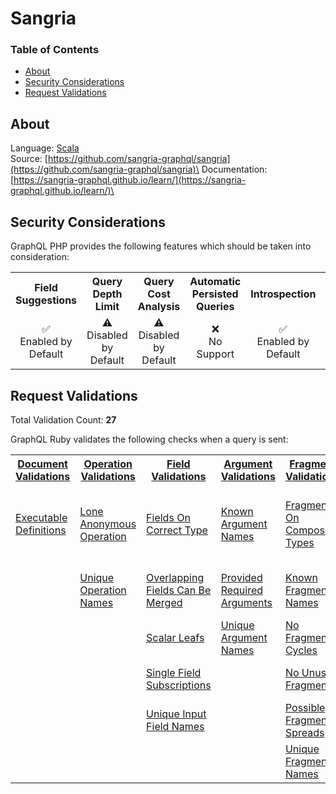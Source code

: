 # Sangria

### Table of Contents
* [About](#About)
* [Security Considerations](#Security-Considerations)
* [Request Validations](#Request-Validations)

## About
Language: [Scala](https://www.scala-lang.org/)\
Source: [https://github.com/sangria-graphql/sangria](https://github.com/sangria-graphql/sangria)\
Documentation: [https://sangria-graphql.github.io/learn/](https://sangria-graphql.github.io/learn/)\

## Security Considerations
GraphQL PHP provides the following features which should be taken into consideration:

<table>
	<tr>
		<th align="center">Field Suggestions</th>
		<th align="center">Query Depth Limit</th>
		<th align="center">Query Cost Analysis</th>
		<th align="center">Automatic Persisted Queries</th>
		<th align="center">Introspection</th>
		<th align="center">Debug Mode</th>
		<th align="center">Batch Requests</th>
	</tr>
	<tr>
		<td align="center">✅<br>Enabled by Default</td>
		<td align="center">⚠️<br>Disabled by Default</td>
		<td align="center">⚠️<br>Disabled by Default</td>
		<td align="center">❌<br>No Support</td>
		<td align="center">✅<br>Enabled by Default</td>
		<td align="center">❌<br>No Support</td>
		<td align="center">⚠️<br>Disabled by Default</td>
	</tr>
</table>


## Request Validations
Total Validation Count: **27**

GraphQL Ruby validates the following checks when a query is sent:

<table>
	<tr>
		<th><a href="https://spec.graphql.org/October2021/#sec-Documents">Document Validations</a></th>
		<th><a href="https://spec.graphql.org/October2021/#sec-Validation.Operations">Operation Validations</a></th>
		<th><a href="https://spec.graphql.org/October2021/#sec-Validation.Fields">Field Validations</a></th>
		<th><a href="https://spec.graphql.org/October2021/#sec-Validation.Arguments">Argument Validations</a></th>
		<th><a href="https://spec.graphql.org/October2021/#sec-Validation.Fragments">Fragment Validations</a></th>
		<th><a href="https://spec.graphql.org/October2021/#sec-Values">Value Validations</a></th>
		<th><a href="https://spec.graphql.org/October2021/#sec-Validation.Directives">Directive Validations</a></th>
		<th><a href="https://spec.graphql.org/October2021/#sec-Validation.Variables">Variable Validations</a></th>
		<th>Misc. Validations</th>
	</tr>
	<tr>
		<td><a href="https://github.com/sangria-graphql/sangria/blob/main/modules/core/src/main/scala/sangria/validation/rules/ExecutableDefinitions.scala">Executable Definitions</a></td>
		<td><a href="https://github.com/sangria-graphql/sangria/blob/main/modules/core/src/main/scala/sangria/validation/rules/LoneAnonymousOperation.scala">Lone Anonymous Operation</a></td>
		<td><a href="https://github.com/sangria-graphql/sangria/blob/main/modules/core/src/main/scala/sangria/validation/rules/FieldsOnCorrectType.scala">Fields On Correct Type</a></td>
		<td><a href="https://github.com/sangria-graphql/sangria/blob/main/modules/core/src/main/scala/sangria/validation/rules/KnownArgumentNames.scala">Known Argument Names</a></td>
		<td><a href="https://github.com/sangria-graphql/sangria/blob/main/modules/core/src/main/scala/sangria/validation/rules/FragmentsOnCompositeTypes.scala">Fragments On Composite Types</a></td>
		<td><a href="https://github.com/sangria-graphql/sangria/blob/main/modules/core/src/main/scala/sangria/validation/rules/KnownTypeNames.scala">Known Type Names</a></td>
		<td><a href="https://github.com/sangria-graphql/sangria/blob/main/modules/core/src/main/scala/sangria/validation/rules/KnownDirectives.scala">Known Directives</a></td>
		<td><a href="https://github.com/sangria-graphql/sangria/blob/main/modules/core/src/main/scala/sangria/validation/rules/InputDocumentNonConflictingVariableInference.scala">Input Document Non Conflicting Variable Inference</a></td>
		<td><a href=""></a></td>
	</tr>
	<tr>
		<td><a href=""></a></td>
		<td><a href="https://github.com/sangria-graphql/sangria/blob/main/modules/core/src/main/scala/sangria/validation/rules/UniqueOperationNames.scala">Unique Operation Names</a></td>
		<td><a href="https://github.com/sangria-graphql/sangria/blob/main/modules/core/src/main/scala/sangria/validation/rules/OverlappingFieldsCanBeMerged.scala">Overlapping Fields Can Be Merged</a></td>
		<td><a href="https://github.com/sangria-graphql/sangria/blob/main/modules/core/src/main/scala/sangria/validation/rules/ProvidedRequiredArguments.scala">Provided Required Arguments</a></td>
		<td><a href="https://github.com/sangria-graphql/sangria/blob/main/modules/core/src/main/scala/sangria/validation/rules/KnownFragmentNames.scala">Known Fragment Names</a></td>
		<td><a href="https://github.com/sangria-graphql/sangria/blob/main/modules/core/src/main/scala/sangria/validation/rules/ValuesOfCorrectType.scala">Values Of Correct Type</a></td>
		<td><a href="https://github.com/sangria-graphql/sangria/blob/main/modules/core/src/main/scala/sangria/validation/rules/UniqueDirectivesPerLocation.scala">Unique Directives Per Location</a></td>
		<td><a href="https://github.com/sangria-graphql/sangria/blob/main/modules/core/src/main/scala/sangria/validation/rules/NoUndefinedVariables.scala">No Undefined Variables</a></td>
		<td><a href=""></a></td>
	</tr>
	<tr>
		<td><a href=""></a></td>
		<td><a href=""></a></td>
		<td><a href="https://github.com/sangria-graphql/sangria/blob/main/modules/core/src/main/scala/sangria/validation/rules/ScalarLeafs.scala">Scalar Leafs</a></td>
		<td><a href="https://github.com/sangria-graphql/sangria/blob/main/modules/core/src/main/scala/sangria/validation/rules/UniqueArgumentNames.scala">Unique Argument Names</a></td>
		<td><a href="https://github.com/sangria-graphql/sangria/blob/main/modules/core/src/main/scala/sangria/validation/rules/NoFragmentCycles.scala">No Fragment Cycles</a></td>
		<td><a href=""></a></td>
		<td><a href=""></a></td>
		<td><a href="https://github.com/sangria-graphql/sangria/blob/main/modules/core/src/main/scala/sangria/validation/rules/NoUnusedVariables.scala">No Unused Variables</a></td>
		<td><a href=""></a></td>
	</tr>
	<tr>
		<td><a href=""></a></td>
		<td><a href=""></a></td>
		<td><a href="https://github.com/sangria-graphql/sangria/blob/main/modules/core/src/main/scala/sangria/validation/rules/SingleFieldSubscriptions.scala">Single Field Subscriptions</a></td>
		<td><a href=""></a></td>
		<td><a href="https://github.com/sangria-graphql/sangria/blob/main/modules/core/src/main/scala/sangria/validation/rules/NoUnusedFragments.scala">No Unused Fragments</a></td>
		<td><a href=""></a></td>
		<td><a href=""></a></td>
		<td><a href="https://github.com/sangria-graphql/sangria/blob/main/modules/core/src/main/scala/sangria/validation/rules/UniqueVariableNames.scala">Unique Variable Names</a></td>
		<td><a href=""></a></td>
	</tr>
	<tr>
		<td><a href=""></a></td>
		<td><a href=""></a></td>
		<td><a href="https://github.com/sangria-graphql/sangria/blob/main/modules/core/src/main/scala/sangria/validation/rules/UniqueInputFieldNames.scala">Unique Input Field Names</a></td>
		<td><a href=""></a></td>
		<td><a href="https://github.com/sangria-graphql/sangria/blob/main/modules/core/src/main/scala/sangria/validation/rules/PossibleFragmentSpreads.scala">Possible Fragment Spreads</a></td>
		<td><a href=""></a></td>
		<td><a href=""></a></td>
		<td><a href="https://github.com/sangria-graphql/sangria/blob/main/modules/core/src/main/scala/sangria/validation/rules/VariablesAreInputTypes.scala">Variables Are Input Types</a></td>
		<td><a href=""></a></td>
	</tr>
	<tr>
		<td><a href=""></a></td>
		<td><a href=""></a></td>
		<td><a href=""></a></td>
		<td><a href=""></a></td>
		<td><a href="https://github.com/sangria-graphql/sangria/blob/main/modules/core/src/main/scala/sangria/validation/rules/UniqueFragmentNames.scala">Unique Fragment Names</a></td>
		<td><a href=""></a></td>
		<td><a href=""></a></td>
		<td><a href="https://github.com/sangria-graphql/sangria/blob/main/modules/core/src/main/scala/sangria/validation/rules/VariablesInAllowedPosition.scala">Variables In Allowed Position</a></td>
		<td><a href=""></a></td>
	</tr>
</table>